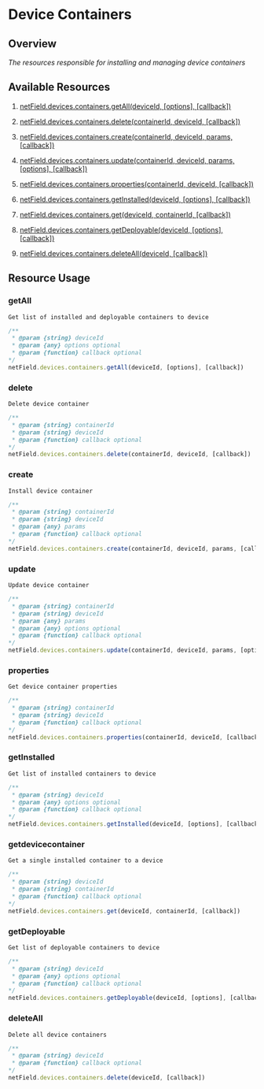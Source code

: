 # Device Containers

## Overview
*The resources responsible for installing and managing device containers*

## Available Resources

1. [netField.devices.containers.getAll(deviceId, [options], [callback])](#getAll)

2. [netField.devices.containers.delete(containerId, deviceId, [callback])](#delete)

3. [netField.devices.containers.create(containerId, deviceId, params, [callback])](#create)

4. [netField.devices.containers.update(containerId, deviceId, params, [options], [callback])](#update)

5. [netField.devices.containers.properties(containerId, deviceId, [callback])](#properties)

6. [netField.devices.containers.getInstalled(deviceId, [options], [callback])](#getInstalled)

7. [netField.devices.containers.get(deviceId, containerId, [callback])](#get)

8. [netField.devices.containers.getDeployable(deviceId, [options], [callback])](#getDeployable)

9. [netField.devices.containers.deleteAll(deviceId, [callback])](#deleteAll)


## Resource Usage

### getAll

    Get list of installed and deployable containers to device

```javascript
/**
 * @param {string} deviceId
 * @param {any} options optional
 * @param {function} callback optional
*/
netField.devices.containers.getAll(deviceId, [options], [callback])
```

### delete

    Delete device container

```javascript
/**
 * @param {string} containerId
 * @param {string} deviceId
 * @param {function} callback optional
*/
netField.devices.containers.delete(containerId, deviceId, [callback])
```

### create

    Install device container

```javascript
/**
 * @param {string} containerId
 * @param {string} deviceId
 * @param {any} params
 * @param {function} callback optional
*/
netField.devices.containers.create(containerId, deviceId, params, [callback])
```

### update

    Update device container

```javascript
/**
 * @param {string} containerId
 * @param {string} deviceId
 * @param {any} params
 * @param {any} options optional
 * @param {function} callback optional
*/
netField.devices.containers.update(containerId, deviceId, params, [options], [callback])
```

### properties

    Get device container properties

```javascript
/**
 * @param {string} containerId
 * @param {string} deviceId
 * @param {function} callback optional
*/
netField.devices.containers.properties(containerId, deviceId, [callback])
```

### getInstalled

    Get list of installed containers to device

```javascript
/**
 * @param {string} deviceId
 * @param {any} options optional
 * @param {function} callback optional
*/
netField.devices.containers.getInstalled(deviceId, [options], [callback])
```

### getdevicecontainer

    Get a single installed container to a device

```javascript
/**
 * @param {string} deviceId
 * @param {string} containerId
 * @param {function} callback optional
*/
netField.devices.containers.get(deviceId, containerId, [callback])
```

### getDeployable

    Get list of deployable containers to device

```javascript
/**
 * @param {string} deviceId
 * @param {any} options optional
 * @param {function} callback optional
*/
netField.devices.containers.getDeployable(deviceId, [options], [callback])
```

### deleteAll

    Delete all device containers

```javascript
/**
 * @param {string} deviceId
 * @param {function} callback optional
*/
netField.devices.containers.delete(deviceId, [callback])
```